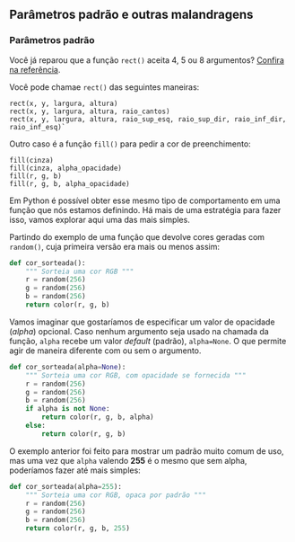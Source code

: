 
## Parâmetros padrão e outras malandragens


### Parâmetros padrão

Você já reparou que a função `rect()` aceita 4, 5 ou 8 argumentos? [Confira na referência](https://py.processing.org/reference/rect.html).

Você pode chamae `rect()` das seguintes maneiras:

```
rect(x, y, largura, altura)
rect(x, y, largura, altura, raio_cantos)
rect(x, y, largura, altura, raio_sup_esq, raio_sup_dir, raio_inf_dir, raio_inf_esq)`
```
Outro caso é a função `fill()` para pedir a cor de preenchimento:
```
fill(cinza)
fill(cinza, alpha_opacidade)
fill(r, g, b)
fill(r, g, b, alpha_opacidade)
```

Em Python é possível obter esse mesmo tipo de comportamento em uma função que nós estamos definindo. Há mais de uma estratégia para fazer isso, vamos explorar aqui uma das mais simples.

Partindo do exemplo de uma função que devolve cores geradas com `random()`, cuja primeira versão era mais ou menos assim:

```python
def cor_sorteada():
    """ Sorteia uma cor RGB """
    r = random(256)
    g = random(256)
    b = random(256)
    return color(r, g, b)
```

Vamos imaginar que gostaríamos de especificar um valor de opacidade (*alpha*) opcional. Caso nenhum argumento seja usado na chamada da função, `alpha` recebe um valor *default* (padrão), `alpha=None`. O que permite agir de maneira diferente com ou sem o argumento. 

```python
def cor_sorteada(alpha=None):
    """ Sorteia uma cor RGB, com opacidade se fornecida """
    r = random(256)
    g = random(256)
    b = random(256)
    if alpha is not None:
        return color(r, g, b, alpha)
    else:
        return color(r, g, b)
```

O exemplo anterior foi feito para mostrar um padrão muito comum de uso, mas uma vez que `alpha` valendo **255** é o mesmo que sem alpha, poderíamos fazer até mais simples:

```python
def cor_sorteada(alpha=255):
    """ Sorteia uma cor RGB, opaca por padrão """
    r = random(256)
    g = random(256)
    b = random(256)
    return color(r, g, b, 255)
```



    
